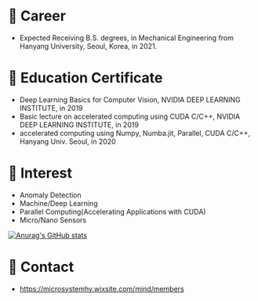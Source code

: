 # 🔭 Career
* Expected Receiving B.S. degrees, in Mechanical Engineering from Hanyang University, Seoul, Korea, in 2021.  
# 👯 Education Certificate
* Deep Learning Basics for Computer Vision, NVIDIA DEEP LEARNING INSTITUTE, in 2019
* Basic lecture on accelerated computing using CUDA C/C++, NVIDIA DEEP LEARNING INSTITUTE, in 2019
* accelerated computing using Numpy, Numba.jit, Parallel, CUDA C/C++, Hanyang Univ. Seoul, in 2020  
# 🌱 Interest
* Anomaly Detection
* Machine/Deep Learning
* Parallel Computing(Accelerating Applications with CUDA)
* Micro/Nano Sensors  

[![Anurag's GitHub stats](https://github-readme-stats.vercel.app/api?username=KKeun-B)](https://github.com/anuraghazra/github-readme-stats)  
# 💬 Contact
* https://microsystemhy.wixsite.com/mind/members


